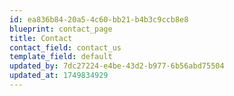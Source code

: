 ```yaml
---
id: ea836b84-20a5-4c60-bb21-b4b3c9ccb8e8
blueprint: contact_page
title: Contact
contact_field: contact_us
template_field: default
updated_by: 7dc27224-e4be-43d2-b977-6b56abd75504
updated_at: 1749834929
---
```

